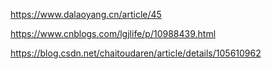 https://www.dalaoyang.cn/article/45  

https://www.cnblogs.com/lgjlife/p/10988439.html

https://blog.csdn.net/chaitoudaren/article/details/105610962